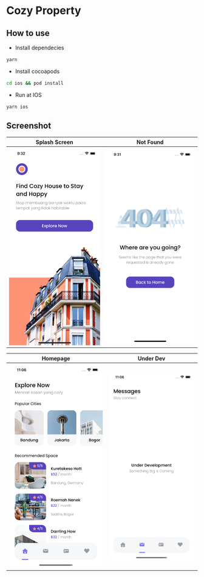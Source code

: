 # Cozy Property

## How to use

- Install dependecies

```bash
yarn
```

- Install cocoapods

```bash
cd ios && pod install
```

- Run at IOS

```bash
yarn ios
```

## Screenshot

| Splash Screen                                                                                                            | Not Found                                                                                                             |
| ------------------------------------------------------------------------------------------------------------------------ | --------------------------------------------------------------------------------------------------------------------- |
| <img src="https://raw.githubusercontent.com/ryanadhitama/cozy-property/master/screenshot/01.splash.png" alt="drawing" /> | <img src="https://raw.githubusercontent.com/ryanadhitama/cozy-property/master/screenshot/02.404.png" alt="drawing" /> |

| Homepage                                                                                                                     | Under Dev                                                                                                     |
| ------------------------------------------------------------------------------------------------------------------------ | --------------------------------------------------------------------------------------------------------------------- |
| <img src="https://raw.githubusercontent.com/ryanadhitama/cozy-property/master/screenshot/03.home.png" alt="drawing" /> | <img src="https://raw.githubusercontent.com/ryanadhitama/cozy-property/master/screenshot/04.under-development.png" alt="drawing" /> |
